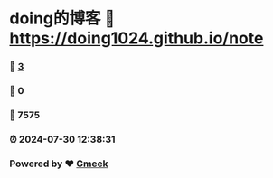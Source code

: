 # doing的博客 :link: https://doing1024.github.io/note 
### :page_facing_up: [3](https://doing1024.github.io/note/tag.html) 
### :speech_balloon: 0 
### :hibiscus: 7575 
### :alarm_clock: 2024-07-30 12:38:31 
### Powered by :heart: [Gmeek](https://github.com/Meekdai/Gmeek)
